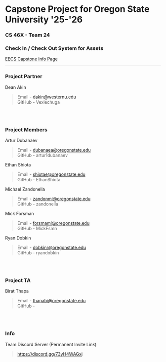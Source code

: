

# Capstone Project for Oregon State University '25-'26

### CS 46X - Team 24
### Check In / Check Out System for Assets
[EECS Capstone Info Page](https://eecs.engineering.oregonstate.edu/capstone/submission/pages/viewSingleProject.php?id=6RBYZj9tMGMllxTk)

----

### Project Partner
Dean Akin
> Email - dakin@westernu.edu \
> GitHub - Vexlechuga

<br><br />

### Project Members
Artur Dubanaev
> Email - dubanaea@oregonstate.edu \
> GitHub - artur1dubanaev

Ethan Shiota
> Email - shiotae@oregonstate.edu \
> GitHub - EthanShiota

Michael Zandonella
> Email - zandonmi@oregonstate.edu \
> GitHub - zandonella

Mick Forsman
> Email - forsmami@oregonstate.edu \
> GitHub - MickFsmn

Ryan Dobkin
> Email - dobkinr@oregonstate.edu \
> GitHub - ryandobkin

<br><br />

### Project TA
Birat Thapa
> Email - thapabi@oregonstate.edu \
> GitHub - 

<br><br />

### Info
Team Discord Server (Permanent Invite Link)
> https://discord.gg/73yH4WAGxj
